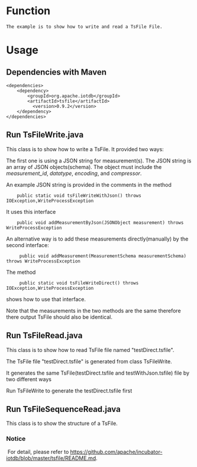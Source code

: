 <!--

    Licensed to the Apache Software Foundation (ASF) under one
    or more contributor license agreements.  See the NOTICE file
    distributed with this work for additional information
    regarding copyright ownership.  The ASF licenses this file
    to you under the Apache License, Version 2.0 (the
    "License"); you may not use this file except in compliance
    with the License.  You may obtain a copy of the License at

        http://www.apache.org/licenses/LICENSE-2.0

    Unless required by applicable law or agreed to in writing,
    software distributed under the License is distributed on an
    "AS IS" BASIS, WITHOUT WARRANTIES OR CONDITIONS OF ANY
    KIND, either express or implied.  See the License for the
    specific language governing permissions and limitations
    under the License.

-->

# Function
```
The example is to show how to write and read a TsFile File.
```
# Usage
## Dependencies with Maven

```
<dependencies>
    <dependency>
        <groupId>org.apache.iotdb</groupId>
        <artifactId>tsfile</artifactId>
     	  <version>0.9.2</version>
    </dependency>
</dependencies>
```


## Run TsFileWrite.java


  This class is to show how to write a TsFile. It provided two ways:
  
   The first one is using a JSON string for measurement(s). The JSON string is an array of JSON 
   objects(schema). The object must include the *measurement_id*, *datatype*, *encoding*, and 
   *compressor*. 
   
   An example JSON string is provided in the comments in 
   the method
   
        public static void tsFileWriteWithJson() throws IOException,WriteProcessException
   It uses this interface
   
        public void addMeasurementByJson(JSONObject measurement) throws WriteProcessException  
   An alternative way is to add these measurements directly(manually) by the second interface: 
   
         public void addMeasurement(MeasurementSchema measurementSchema) throws WriteProcessException
   
   The method
   
         public static void tsFileWriteDirect() throws IOException,WriteProcessException
   shows how to use that interface.
   
   Note that the measurements in the two methods are the same therefore there output TsFile should also be identical.


  
## Run TsFileRead.java

 This class is to show how to read TsFile file named "testDirect.tsfile".
 
 The TsFile file "testDirect.tsfile" is generated from class TsFileWrite.
 
 It generates the same TsFile(testDirect.tsfile and testWithJson.tsfile) file by two different ways
 
 Run TsFileWrite to generate the testDirect.tsfile first
 
## Run TsFileSequenceRead.java

  This class is to show the structure of a TsFile.

### Notice 
  For detail, please refer to https://github.com/apache/incubator-iotdb/blob/master/tsfile/README.md.
